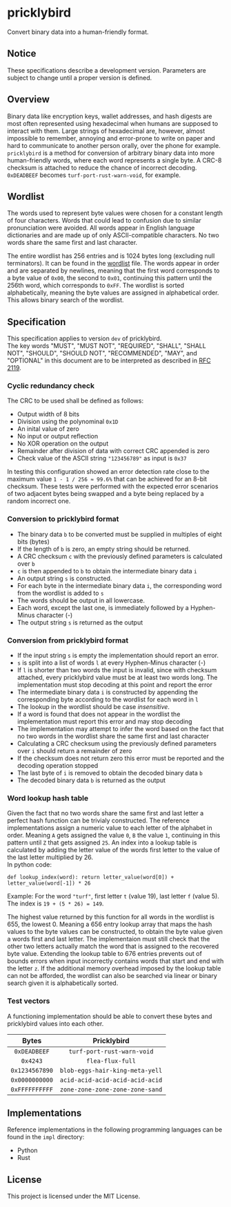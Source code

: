 # pricklybird
Convert binary data into a human-friendly format.

## Notice

These specifications describe a development version.
Parameters are subject to change until a proper version is defined.

## Overview

Binary data like encryption keys, wallet addresses, and hash digests are most 
often represented using hexadecimal when humans are supposed to interact with them. 
Large strings of hexadecimal are, however, almost impossible to remember, 
annoying and error-prone to write on paper and hard to communicate to another person orally, 
over the phone for example.   
`pricklybird` is a method for conversion of arbitrary binary data into more
human-friendly words, where each word represents a single byte. A CRC-8 checksum is 
attached to reduce the chance of incorrect decoding.  
`0xDEADBEEF` becomes `turf-port-rust-warn-void`, for example.

## Wordlist

The words used to represent byte values were chosen for a constant length of
four characters. Words that could lead to confusion due to similar pronunciation were avoided. 
All words appear in English language dictionaries and are made up of only ASCII-compatible
characters. No two words share the same first and last character. 

The entire wordlist has 256 entries and is 1024 bytes long (excluding null terminators).
It can be found in the [wordlist](wordlist.txt) file. The words appear in order
and are separated by newlines, meaning that the first word corresponds to a 
byte value of `0x00`, the second to `0x01`, continuing this pattern until the 256th word, which corresponds to `0xFF`.
The wordlist is sorted alphabetically, meaning the byte values are assigned in alphabetical order.
This allows binary search of the wordlist.

## Specification

This specification applies to version `dev` of pricklybird.  
The key words "MUST", "MUST NOT", "REQUIRED", "SHALL", "SHALL
NOT", "SHOULD", "SHOULD NOT", "RECOMMENDED",  "MAY", and
"OPTIONAL" in this document are to be interpreted as described in
[RFC 2119](https://www.rfc-editor.org/rfc/rfc2119).

### Cyclic redundancy check

The CRC to be used shall be defined as follows:  

- Output width of 8 bits
- Division using the polynominal `0x1D`
- An inital value of zero
- No input or output reflection
- No XOR operation on the output
- Remainder after division of data with correct CRC appended is zero
- Check value of the ASCII string `"123456789"` as input is `0x37`

In testing this configuration showed an error detection rate close to the maximum
value `1 - 1 / 256 ≈ 99.6%` that can be achieved for an 8-bit checksum. 
These tests were performed with the expected error scenarios of two adjacent bytes being swapped and a byte being replaced by a random incorrect one. 

### Conversion to pricklybird format

- The binary data `b` to be converted must be supplied in multiples of eight bits (bytes)
- If the length of `b` is zero, an empty string should be returned.
- A CRC checksum `c` with the previously defined parameters is calculated over `b`
- `c` is then appended to `b` to obtain the intermediate binary data `i`
- An output string `s` is constructed.
- For each byte in the intermediate binary data `i`, 
the corresponding word from the wordlist is added to `s`
- The words should be output in all lowercase.
- Each word, except the last one, is immediately followed by a Hyphen-Minus character (-)
- The output string `s` is returned as the output

### Conversion from pricklybird format

- If the input string `s` is empty the implementation should report an error.
- `s` is split into a list of words `l` at every Hyphen-Minus character (-)
- If `l` is shorter than two words the input is invalid, since with checksum attached, every
pricklybird value must be at least two words long. The implementation must stop decoding at this point 
and report the error
- The intermediate binary data `i` is constructed by appending the corresponding byte
according to the wordlist for each word in `l`
- The lookup in the wordlist should be case *insensitive*.
- If a word is found that does not appear in the wordlist the implementation must report this error and may stop decoding
- The implementation may attempt to infer the word based on the fact that no two words in the wordlist share the
same first and last character
- Calculating a CRC checksum using the previously defined parameters over `i` should return a remainder of zero
- If the checksum does not return zero this error must be reported and the decoding operation stopped
- The last byte of `i` is removed to obtain the decoded binary data `b`
- The decoded binary data `b` is returned as the output

### Word lookup hash table

Given the fact that no two words share the same first and last letter a perfect hash function can be
trivialy constructed. The reference implementations assign a numeric value to each letter of the alphabet
in order. Meaning `A` gets assigned the value `0`, `B` the value `1`, continuing in this pattern until `Z` that gets assigned `25`.
An index into a lookup table is calculated by adding the letter value of the words first letter to the value of the last letter multiplied by 26.  
In python code:   
```
def lookup_index(word): return letter_value(word[0]) + letter_value(word[-1]) * 26
```
Example: For the word `"turf"`, first letter `t` (value 19), last letter `f` (value 5). The index is `19 + (5 * 26) = 149`.

The highest value returned by this function for all words in the wordlist is 655, the lowest 0.
Meaning a 656 entry lookup array that maps the hash values to the byte values can be constructed,
to obtain the byte value given a words first and last letter. The implementaion must still check that the other two letters actually match the word 
that is assigned to the recovered byte value. Extending the lookup table to 676 entries prevents out of bounds errors when input incorrectly contains words
that start and end with the letter `z`. 
If the additional memory overhead imposed by the lookup table can not be afforded, the wordlist can also be searched via linear
or binary search given it is alphabetically sorted.

### Test vectors

A functioning implementation should be able to convert these bytes and pricklybird values into each other.

| Bytes          | Pricklybird                     |
| :------------: | :-----------------------------: |
| `0xDEADBEEF`   | `turf-port-rust-warn-void`      |
| `0x4243`       | `flea-flux-full`                |
| `0x1234567890` | `blob-eggs-hair-king-meta-yell` |
| `0x0000000000` | `acid-acid-acid-acid-acid-acid` |
| `0xFFFFFFFFFF` | `zone-zone-zone-zone-zone-sand` |

## Implementations

Reference implementations in the following programming languages can be found
in the `impl` directory:

- Python
- Rust

## License

This project is licensed under the MIT License.